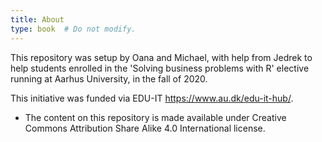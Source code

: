```yaml
---
title: About
type: book  # Do not modify.
---
```


This repository was setup by Oana and Michael, with help from Jedrek to help students enrolled in the 'Solving business problems with R' elective running at Aarhus University, in the fall of 2020. 

This initiative was funded via EDU-IT https://www.au.dk/edu-it-hub/. 

* The content on this repository is made available under Creative Commons Attribution Share Alike 4.0 International license. 




